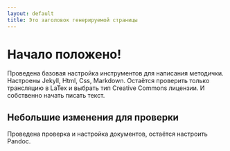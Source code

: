 ```yaml
---
layout: default
title: Это заголовок генерируемой страницы
---
```


# Начало положено!

Проведена базовая настройка инструментов для написания методички. Настроены Jekyll, Html, Css, Markdown. Остаётся проверить только трансляцию в LaTex и выбрать тип Creative Commons лицензии. И собственно начать писать текст.


## Небольшие изменения для проверки

Проведена проверка и настройка документов, остаётся настроить Pandoc.

